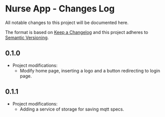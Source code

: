 # Nurse App - Changes Log

All notable changes to this project will be documented here.


The format is based on [Keep a Changelog](http://keepachangelog.com/) and this project adheres to [Semantic Versioning](http://semver.org/).

## 0.1.0
* Project modifications:
    * Modify home page, inserting a logo and a button redirecting to login page.
## 0.1.1
* Project modifications:
    * Adding a service of storage for saving mqtt specs.  